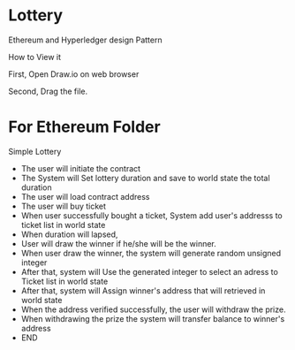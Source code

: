 # Lottery

Ethereum and Hyperledger design Pattern

How to View it

First, Open Draw.io on web browser

Second, Drag the file.

# For Ethereum Folder 

Simple Lottery

- The user will initiate the contract
- The System will Set lottery duration and save to world state the total duration
- The user will load contract address
- The user will buy ticket
- When user successfully bought a ticket, System add user's addresss to ticket list in world state
- When duration will lapsed, 
- User will draw the winner if he/she will be the winner.
- When user draw the winner, the system will generate random unsigned integer
- After that, system will Use the generated integer to select an adress to Ticket list in world state
- After that, system will Assign winner's address that will retrieved in world state
- When the address verified successfully, the user will withdraw the prize.
- When withdrawing the prize the system will transfer balance to winner's address
- END

